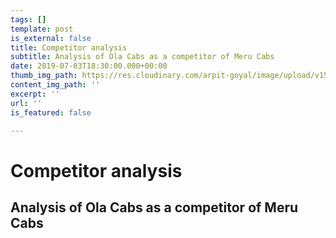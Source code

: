 ```yaml
---
tags: []
template: post
is_external: false
title: Competitor analysis
subtitle: Analysis of Ola Cabs as a competitor of Meru Cabs
date: 2019-07-03T18:30:00.000+00:00
thumb_img_path: https://res.cloudinary.com/arpit-goyal/image/upload/v1562772587/1.jpg
content_img_path: ''
excerpt: ''
url: ''
is_featured: false

---
```

# Competitor analysis

## Analysis of Ola Cabs as a competitor of Meru Cabs